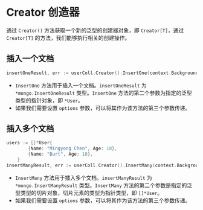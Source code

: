 # Creator 创造器

通过 `Creator()` 方法获取一个新的泛型的创建器对象，即 `Creator[T]`，通过 `Creator[T]` 的方法，我们能够执行相关的创建操作。

## 插入一个文档

```go
insertOneResult, err := userColl.Creator().InsertOne(context.Background(), &User{Name: "Mingyong Chen", Age: 18})
```

- `InsertOne` 方法用于插入一个文档。`insertOneResult` 为 `*mongo.InsertOneResult` 类型。`InsertOne` 方法的第二个参数为指定的泛型类型的指针对象，即 `*User`。
- 如果我们需要设置 `options` 参数，可以将其作为该方法的第三个参数传递。

## 插入多个文档

```go
users := []*User{
		{Name: "Mingyong Chen", Age: 18},
		{Name: "Burt", Age: 18},
	}
insertManyResult, err := userColl.Creator().InsertMany(context.Background(), users)
```

- `InsertMany` 方法用于插入多个文档。`insertManyResult` 为 `*mongo.InsertManyResult` 类型。`InsertMany` 方法的第二个参数是指定的泛型类型的切片对象，切片元素的类型为指针类型，即 `[]*User`。
- 如果我们需要设置 `options` 参数，可以将其作为该方法的第三个参数传递。
